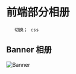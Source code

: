 # 前端部分相册
       切换； css

## Banner 相册
![](https://github.com/Fuyingxue/Banner/blob/master/gunds.gif "Banner")


